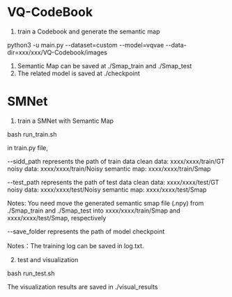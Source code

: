 # VQ-CodeBook

1. train a Codebook and generate the semantic map

python3 -u main.py --dataset=custom --model=vqvae --data-dir=xxx/xxx/VQ-Codebook/images

1) Semantic Map can be saved at ./Smap_train and ./Smap_test
2) The related model is saved at ./checkpoint



# SMNet

1. train a SMNet with Semantic Map

bash run_train.sh

in train.py file,

--sidd_path represents the path of train data
    clean data: xxxx/xxxx/train/GT
    noisy data: xxxx/xxxx/train/Noisy
    semantic map: xxxx/xxxx/train/Smap

--test_path represents the path of test data
    clean data: xxxx/xxxx/test/GT
    noisy data: xxxx/xxxx/test/Noisy
    semantic map: xxxx/xxxx/test/Smap

Notes: You need move the generated semantic smap file (.npy) from ./Smap_train and ./Smap_test into xxxx/xxxx/train/Smap and xxxx/xxxx/test/Smap, respectively

--save_folder represents the path of model checkpoint

Notes：The training log can be saved in log.txt.

2. test and visualization

bash run_test.sh

The visualization results are saved in ./visual_results